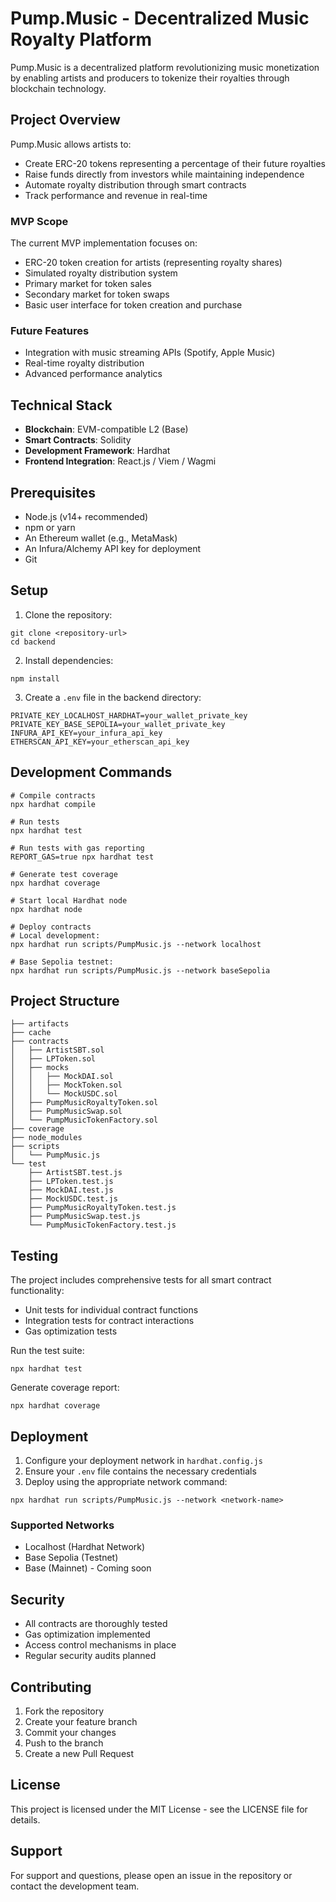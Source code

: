 # Pump.Music - Decentralized Music Royalty Platform

Pump.Music is a decentralized platform revolutionizing music monetization by enabling artists and producers to tokenize their royalties through blockchain technology.

## Project Overview

Pump.Music allows artists to:
- Create ERC-20 tokens representing a percentage of their future royalties
- Raise funds directly from investors while maintaining independence
- Automate royalty distribution through smart contracts
- Track performance and revenue in real-time

### MVP Scope
The current MVP implementation focuses on:
- ERC-20 token creation for artists (representing royalty shares)
- Simulated royalty distribution system
- Primary market for token sales
- Secondary market for token swaps
- Basic user interface for token creation and purchase

### Future Features
- Integration with music streaming APIs (Spotify, Apple Music)
- Real-time royalty distribution
- Advanced performance analytics

## Technical Stack

- **Blockchain**: EVM-compatible L2 (Base)
- **Smart Contracts**: Solidity
- **Development Framework**: Hardhat
- **Frontend Integration**: React.js / Viem / Wagmi

## Prerequisites

- Node.js (v14+ recommended)
- npm or yarn
- An Ethereum wallet (e.g., MetaMask)
- An Infura/Alchemy API key for deployment
- Git

## Setup

1. Clone the repository:
```shell
git clone <repository-url>
cd backend
```

2. Install dependencies:
```shell
npm install
```

3. Create a `.env` file in the backend directory:
```shell
PRIVATE_KEY_LOCALHOST_HARDHAT=your_wallet_private_key
PRIVATE_KEY_BASE_SEPOLIA=your_wallet_private_key
INFURA_API_KEY=your_infura_api_key
ETHERSCAN_API_KEY=your_etherscan_api_key
```

## Development Commands

```shell
# Compile contracts
npx hardhat compile

# Run tests
npx hardhat test

# Run tests with gas reporting
REPORT_GAS=true npx hardhat test

# Generate test coverage
npx hardhat coverage

# Start local Hardhat node
npx hardhat node

# Deploy contracts
# Local development:
npx hardhat run scripts/PumpMusic.js --network localhost

# Base Sepolia testnet:
npx hardhat run scripts/PumpMusic.js --network baseSepolia
```

## Project Structure

```
├── artifacts
├── cache
├── contracts
│   ├── ArtistSBT.sol
│   ├── LPToken.sol
│   ├── mocks
│   │   ├── MockDAI.sol
│   │   ├── MockToken.sol
│   │   └── MockUSDC.sol
│   ├── PumpMusicRoyaltyToken.sol
│   ├── PumpMusicSwap.sol
│   └── PumpMusicTokenFactory.sol
├── coverage
├── node_modules
├── scripts
│   └── PumpMusic.js
└── test
    ├── ArtistSBT.test.js
    ├── LPToken.test.js
    ├── MockDAI.test.js
    ├── MockUSDC.test.js
    ├── PumpMusicRoyaltyToken.test.js
    ├── PumpMusicSwap.test.js
    └── PumpMusicTokenFactory.test.js
```

## Testing

The project includes comprehensive tests for all smart contract functionality:

- Unit tests for individual contract functions
- Integration tests for contract interactions
- Gas optimization tests

Run the test suite:
```shell
npx hardhat test
```

Generate coverage report:
```shell
npx hardhat coverage
```

## Deployment

1. Configure your deployment network in `hardhat.config.js`
2. Ensure your `.env` file contains the necessary credentials
3. Deploy using the appropriate network command:
```shell
npx hardhat run scripts/PumpMusic.js --network <network-name>
```

### Supported Networks
- Localhost (Hardhat Network)
- Base Sepolia (Testnet)
- Base (Mainnet) - Coming soon

## Security

- All contracts are thoroughly tested
- Gas optimization implemented
- Access control mechanisms in place
- Regular security audits planned

## Contributing

1. Fork the repository
2. Create your feature branch
3. Commit your changes
4. Push to the branch
5. Create a new Pull Request

## License

This project is licensed under the MIT License - see the LICENSE file for details.

## Support

For support and questions, please open an issue in the repository or contact the development team.
